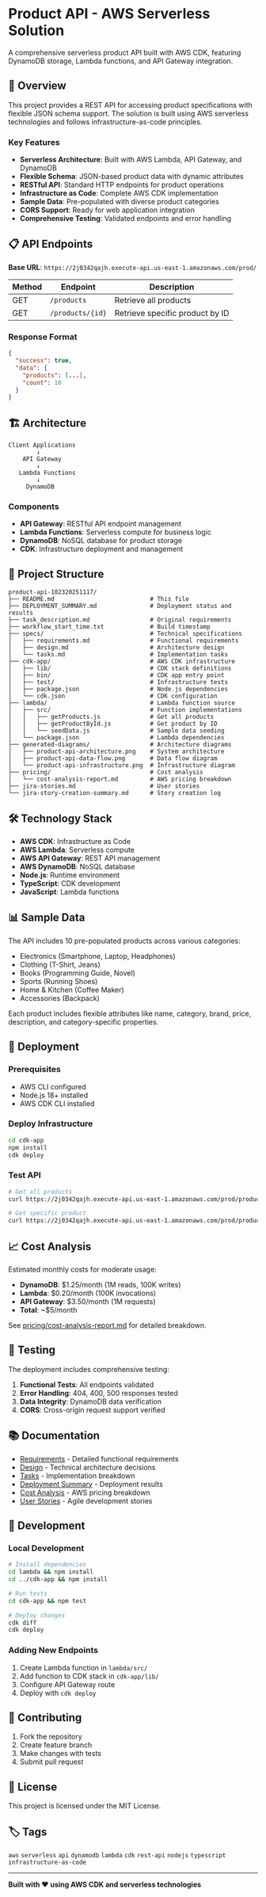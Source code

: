 # Product API - AWS Serverless Solution

A comprehensive serverless product API built with AWS CDK, featuring DynamoDB storage, Lambda functions, and API Gateway integration.

## 🚀 Overview

This project provides a REST API for accessing product specifications with flexible JSON schema support. The solution is built using AWS serverless technologies and follows infrastructure-as-code principles.

### Key Features

- **Serverless Architecture**: Built with AWS Lambda, API Gateway, and DynamoDB
- **Flexible Schema**: JSON-based product data with dynamic attributes
- **RESTful API**: Standard HTTP endpoints for product operations
- **Infrastructure as Code**: Complete AWS CDK implementation
- **Sample Data**: Pre-populated with diverse product categories
- **CORS Support**: Ready for web application integration
- **Comprehensive Testing**: Validated endpoints and error handling

## 📋 API Endpoints

**Base URL**: `https://2j0342qajh.execute-api.us-east-1.amazonaws.com/prod/`

| Method | Endpoint | Description |
|--------|----------|-------------|
| GET | `/products` | Retrieve all products |
| GET | `/products/{id}` | Retrieve specific product by ID |

### Response Format

```json
{
  "success": true,
  "data": {
    "products": [...],
    "count": 10
  }
}
```

## 🏗️ Architecture

```
Client Applications
        ↓
    API Gateway
        ↓
   Lambda Functions
        ↓
     DynamoDB
```

### Components

- **API Gateway**: RESTful API endpoint management
- **Lambda Functions**: Serverless compute for business logic
- **DynamoDB**: NoSQL database for product storage
- **CDK**: Infrastructure deployment and management

## 📁 Project Structure

```
product-api-102320251117/
├── README.md                           # This file
├── DEPLOYMENT_SUMMARY.md               # Deployment status and results
├── task_description.md                 # Original requirements
├── workflow_start_time.txt             # Build timestamp
├── specs/                              # Technical specifications
│   ├── requirements.md                 # Functional requirements
│   ├── design.md                       # Architecture design
│   └── tasks.md                        # Implementation tasks
├── cdk-app/                            # AWS CDK infrastructure
│   ├── lib/                            # CDK stack definitions
│   ├── bin/                            # CDK app entry point
│   ├── test/                           # Infrastructure tests
│   ├── package.json                    # Node.js dependencies
│   └── cdk.json                        # CDK configuration
├── lambda/                             # Lambda function source
│   ├── src/                            # Function implementations
│   │   ├── getProducts.js              # Get all products
│   │   ├── getProductById.js           # Get product by ID
│   │   └── seedData.js                 # Sample data seeding
│   └── package.json                    # Lambda dependencies
├── generated-diagrams/                 # Architecture diagrams
│   ├── product-api-architecture.png    # System architecture
│   ├── product-api-data-flow.png       # Data flow diagram
│   └── product-api-infrastructure.png  # Infrastructure diagram
├── pricing/                            # Cost analysis
│   └── cost-analysis-report.md         # AWS pricing breakdown
├── jira-stories.md                     # User stories
└── jira-story-creation-summary.md      # Story creation log
```

## 🛠️ Technology Stack

- **AWS CDK**: Infrastructure as Code
- **AWS Lambda**: Serverless compute
- **AWS API Gateway**: REST API management
- **AWS DynamoDB**: NoSQL database
- **Node.js**: Runtime environment
- **TypeScript**: CDK development
- **JavaScript**: Lambda functions

## 📊 Sample Data

The API includes 10 pre-populated products across various categories:

- Electronics (Smartphone, Laptop, Headphones)
- Clothing (T-Shirt, Jeans)
- Books (Programming Guide, Novel)
- Sports (Running Shoes)
- Home & Kitchen (Coffee Maker)
- Accessories (Backpack)

Each product includes flexible attributes like name, category, brand, price, description, and category-specific properties.

## 🚀 Deployment

### Prerequisites

- AWS CLI configured
- Node.js 18+ installed
- AWS CDK CLI installed

### Deploy Infrastructure

```bash
cd cdk-app
npm install
cdk deploy
```

### Test API

```bash
# Get all products
curl https://2j0342qajh.execute-api.us-east-1.amazonaws.com/prod/products

# Get specific product
curl https://2j0342qajh.execute-api.us-east-1.amazonaws.com/prod/products/PROD-001
```

## 📈 Cost Analysis

Estimated monthly costs for moderate usage:
- **DynamoDB**: $1.25/month (1M reads, 100K writes)
- **Lambda**: $0.20/month (100K invocations)
- **API Gateway**: $3.50/month (1M requests)
- **Total**: ~$5/month

See [pricing/cost-analysis-report.md](pricing/cost-analysis-report.md) for detailed breakdown.

## 🧪 Testing

The deployment includes comprehensive testing:

1. **Functional Tests**: All endpoints validated
2. **Error Handling**: 404, 400, 500 responses tested
3. **Data Integrity**: DynamoDB data verification
4. **CORS**: Cross-origin request support verified

## 📚 Documentation

- [Requirements](specs/requirements.md) - Detailed functional requirements
- [Design](specs/design.md) - Technical architecture decisions
- [Tasks](specs/tasks.md) - Implementation breakdown
- [Deployment Summary](DEPLOYMENT_SUMMARY.md) - Deployment results
- [Cost Analysis](pricing/cost-analysis-report.md) - AWS pricing breakdown
- [User Stories](jira-stories.md) - Agile development stories

## 🔧 Development

### Local Development

```bash
# Install dependencies
cd lambda && npm install
cd ../cdk-app && npm install

# Run tests
cd cdk-app && npm test

# Deploy changes
cdk diff
cdk deploy
```

### Adding New Endpoints

1. Create Lambda function in `lambda/src/`
2. Add function to CDK stack in `cdk-app/lib/`
3. Configure API Gateway route
4. Deploy with `cdk deploy`

## 🤝 Contributing

1. Fork the repository
2. Create feature branch
3. Make changes with tests
4. Submit pull request

## 📄 License

This project is licensed under the MIT License.

## 🏷️ Tags

`aws` `serverless` `api` `dynamodb` `lambda` `cdk` `rest-api` `nodejs` `typescript` `infrastructure-as-code`

---

**Built with ❤️ using AWS CDK and serverless technologies**
